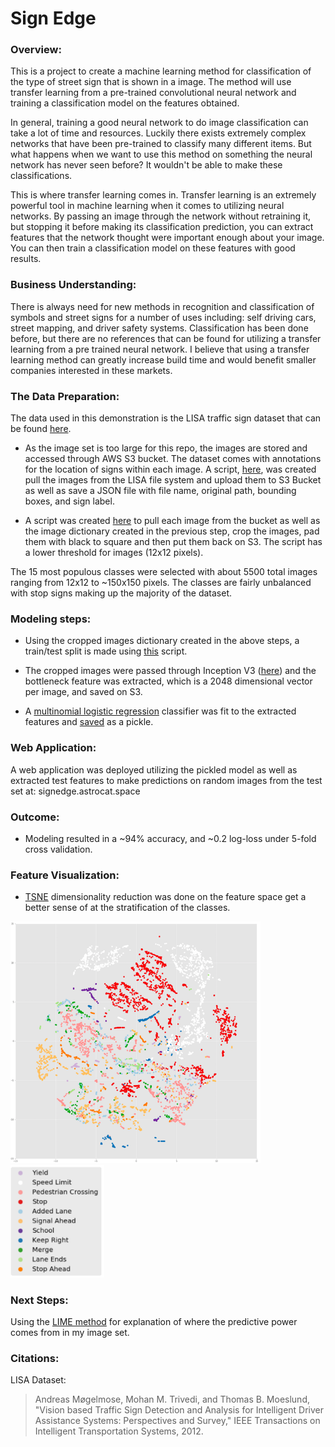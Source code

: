 # Sign Edge

### Overview:
This is a project to create a machine learning method for classification of the type of street sign that is shown in a image. The method will use transfer learning from a pre-trained convolutional neural network and training a classification model on the features obtained.

In general, training a good neural network to do image classification can take a lot of time and resources. Luckily there exists extremely complex networks that have been pre-trained to classify many different items. But what happens when we want to use this method on something the neural network has never seen before? It wouldn't be able to make these classifications.

This is where transfer learning comes in. Transfer learning is an extremely powerful tool in machine learning when it comes to utilizing neural networks. By passing an image through the network without retraining it, but stopping it before making its classification prediction, you can extract features that the network thought were important enough about your image. You can then train a classification model on these features with good results.

### Business Understanding:
There is always need for new methods in recognition and classification of symbols and street signs for a number of uses including: self driving cars, street mapping, and driver safety systems. Classification has been done before, but there are no references that can be found for utilizing a transfer learning from a pre trained neural network. I believe that using a transfer learning method can greatly increase build time and would benefit smaller companies interested in these markets.

### The Data Preparation:
The data used in this demonstration is the LISA traffic sign dataset that can be found [here](http://cvrr.ucsd.edu/LISA/lisa-traffic-sign-dataset.html).

* As the image set is too large for this repo, the images are stored and accessed through AWS S3 bucket. The dataset comes with annotations for the location of signs within each image. A script, [here](https://github.com/theastrocat/signclassification/blob/master/src/awstools/aws_image_helper.py), was created pull the images from the LISA file system and upload them to S3 Bucket as well as save a JSON file with file name, original path, bounding boxes, and sign label.

* A script was created [here](https://github.com/theastrocat/signclassification/blob/master/src/awstools/LISA_aws_tools.py) to pull each image from the bucket as well as the image dictionary created in the previous step, crop the images, pad them with black to square and then put them back on S3. The script has a lower threshold for images (12x12 pixels).

The 15 most populous classes were selected with about 5500 total images ranging from 12x12 to ~150x150 pixels. The classes are fairly unbalanced with stop signs making up the majority of the dataset.

### Modeling steps:
* Using the cropped images dictionary created in the above steps, a train/test split is made using [this](https://github.com/theastrocat/signclassification/blob/master/src/awstools/LISA_train_test.py) script.

* The cropped images were passed through Inception V3 ([here](https://github.com/theastrocat/signclassification/blob/master/src/awstools/aws_feature_extraction.py)) and the bottleneck feature was extracted, which is a 2048 dimensional vector per image, and saved on S3.

* A [multinomial logistic regression](https://github.com/theastrocat/signclassification/blob/master/webapp/src/lrprobfinder.py) classifier was fit to the extracted features and [saved](https://github.com/theastrocat/signclassification/blob/master/webapp/build_classification_model.py) as a pickle.

### Web Application:
A web application was deployed utilizing the pickled model as well as extracted test features to make predictions on random images from the test set at: signedge.astrocat.space

### Outcome:
* Modeling resulted in a ~94% accuracy, and ~0.2 log-loss under 5-fold cross validation.

### Feature Visualization:
* [TSNE](https://en.wikipedia.org/wiki/T-distributed_stochastic_neighbor_embedding) dimensionality reduction was done on the feature space get a better sense of at the stratification of the classes.

<img src="data/plots/signboundaries1.png" width="400"><img src="data/plots/legend.png" width="150">


### Next Steps:
 Using the [LIME method](https://homes.cs.washington.edu/~marcotcr/blog/lime/) for explanation of where the predictive power comes from in my image set.




### Citations:
LISA Dataset:
> Andreas Møgelmose, Mohan M. Trivedi, and Thomas B. Moeslund, "Vision based Traffic Sign Detection and Analysis for Intelligent Driver Assistance Systems: Perspectives and Survey," IEEE Transactions on Intelligent Transportation Systems, 2012.
